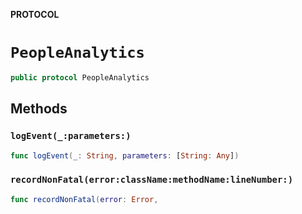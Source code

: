 **PROTOCOL**

# `PeopleAnalytics`

```swift
public protocol PeopleAnalytics
```

## Methods
### `logEvent(_:parameters:)`

```swift
func logEvent(_: String, parameters: [String: Any])
```

### `recordNonFatal(error:className:methodName:lineNumber:)`

```swift
func recordNonFatal(error: Error,
```
